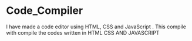 # Code_Compiler
I have made a code editor using HTML, CSS and JavaScript  . This  compile with compile the codes written in HTML CSS AND JAVASCRIPT
